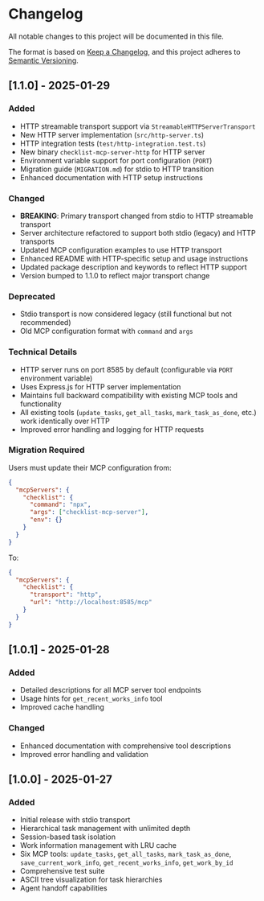 # Changelog

All notable changes to this project will be documented in this file.

The format is based on [Keep a Changelog](https://keepachangelog.com/en/1.0.0/),
and this project adheres to [Semantic Versioning](https://semver.org/spec/v2.0.0.html).

## [1.1.0] - 2025-01-29

### Added
- HTTP streamable transport support via `StreamableHTTPServerTransport`
- New HTTP server implementation (`src/http-server.ts`)
- HTTP integration tests (`test/http-integration.test.ts`)
- New binary `checklist-mcp-server-http` for HTTP server
- Environment variable support for port configuration (`PORT`)
- Migration guide (`MIGRATION.md`) for stdio to HTTP transition
- Enhanced documentation with HTTP setup instructions

### Changed
- **BREAKING**: Primary transport changed from stdio to HTTP streamable transport
- Server architecture refactored to support both stdio (legacy) and HTTP transports
- Updated MCP configuration examples to use HTTP transport
- Enhanced README with HTTP-specific setup and usage instructions
- Updated package description and keywords to reflect HTTP support
- Version bumped to 1.1.0 to reflect major transport change

### Deprecated
- Stdio transport is now considered legacy (still functional but not recommended)
- Old MCP configuration format with `command` and `args`

### Technical Details
- HTTP server runs on port 8585 by default (configurable via `PORT` environment variable)
- Uses Express.js for HTTP server implementation
- Maintains full backward compatibility with existing MCP tools and functionality
- All existing tools (`update_tasks`, `get_all_tasks`, `mark_task_as_done`, etc.) work identically over HTTP
- Improved error handling and logging for HTTP requests

### Migration Required
Users must update their MCP configuration from:
```json
{
  "mcpServers": {
    "checklist": {
      "command": "npx",
      "args": ["checklist-mcp-server"],
      "env": {}
    }
  }
}
```

To:
```json
{
  "mcpServers": {
    "checklist": {
      "transport": "http",
      "url": "http://localhost:8585/mcp"
    }
  }
}
```

## [1.0.1] - 2025-01-28

### Added
- Detailed descriptions for all MCP server tool endpoints
- Usage hints for `get_recent_works_info` tool
- Improved cache handling

### Changed
- Enhanced documentation with comprehensive tool descriptions
- Improved error handling and validation

## [1.0.0] - 2025-01-27

### Added
- Initial release with stdio transport
- Hierarchical task management with unlimited depth
- Session-based task isolation
- Work information management with LRU cache
- Six MCP tools: `update_tasks`, `get_all_tasks`, `mark_task_as_done`, `save_current_work_info`, `get_recent_works_info`, `get_work_by_id`
- Comprehensive test suite
- ASCII tree visualization for task hierarchies
- Agent handoff capabilities